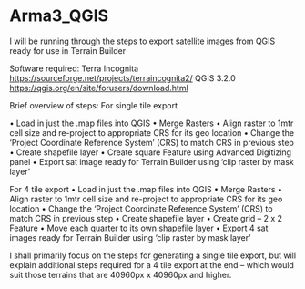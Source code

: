 # Arma3_QGIS

I will be running through the steps to export satellite images from QGIS ready for use in Terrain Builder

Software required:
Terra Incognita   https://sourceforge.net/projects/terraincognita2/
QGIS 3.2.0   https://qgis.org/en/site/forusers/download.html

Brief overview of steps:
For single tile export 

•	Load in just the .map files into QGIS 
•	Merge Rasters
•	Align raster to 1mtr cell size and re-project to appropriate CRS for its geo location
•	Change the ‘Project Coordinate Reference System’ (CRS) to match CRS in previous step
•	Create shapefile layer
•	Create square Feature using Advanced Digitizing panel
•	Export sat image ready for Terrain Builder using ‘clip raster by mask layer’

For 4 tile export 
•	Load in just the .map files into QGIS 
•	Merge Rasters
•	Align raster to 1mtr cell size and re-project to appropriate CRS for its geo location
•	Change the ‘Project Coordinate Reference System’ (CRS) to match CRS in previous step
•	Create shapefile layer
•	Create grid – 2 x 2 Feature 
•	Move each quarter to its own shapefile layer
•	Export 4 sat images ready for Terrain Builder using ‘clip raster by mask layer’

I shall primarily focus on the steps for generating a single tile export, but will explain additional steps required for a 4 tile export at the end – which would suit those terrains that are 40960px x 40960px and higher.
